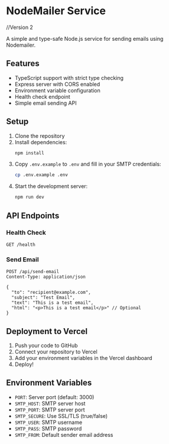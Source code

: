 # NodeMailer Service

//Version 2

A simple and type-safe Node.js service for sending emails using Nodemailer.

## Features

- TypeScript support with strict type checking
- Express server with CORS enabled
- Environment variable configuration
- Health check endpoint
- Simple email sending API

## Setup

1. Clone the repository
2. Install dependencies:
   ```bash
   npm install
   ```
3. Copy `.env.example` to `.env` and fill in your SMTP credentials:
   ```bash
   cp .env.example .env
   ```
4. Start the development server:
   ```bash
   npm run dev
   ```

## API Endpoints

### Health Check

```
GET /health
```

### Send Email

```
POST /api/send-email
Content-Type: application/json

{
  "to": "recipient@example.com",
  "subject": "Test Email",
  "text": "This is a test email",
  "html": "<p>This is a test email</p>" // Optional
}
```

## Deployment to Vercel

1. Push your code to GitHub
2. Connect your repository to Vercel
3. Add your environment variables in the Vercel dashboard
4. Deploy!

## Environment Variables

- `PORT`: Server port (default: 3000)
- `SMTP_HOST`: SMTP server host
- `SMTP_PORT`: SMTP server port
- `SMTP_SECURE`: Use SSL/TLS (true/false)
- `SMTP_USER`: SMTP username
- `SMTP_PASS`: SMTP password
- `SMTP_FROM`: Default sender email address
